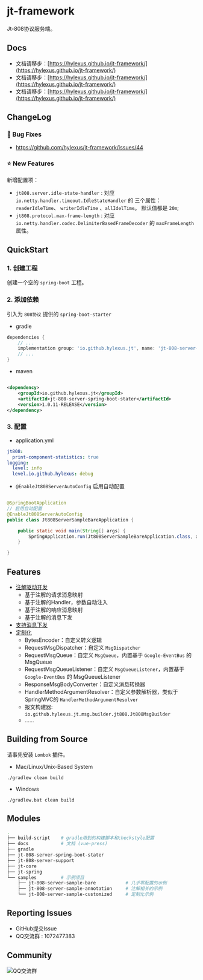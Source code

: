 # jt-framework

Jt-808协议服务端。

## Docs

- 文档请移步：[https://hylexus.github.io/jt-framework/](https://hylexus.github.io/jt-framework/)
- 文档请移步：[https://hylexus.github.io/jt-framework/](https://hylexus.github.io/jt-framework/)
- 文档请移步：[https://hylexus.github.io/jt-framework/](https://hylexus.github.io/jt-framework/)

## ChangeLog

### 🐞 Bug Fixes

- https://github.com/hylexus/jt-framework/issues/44

### ⭐ New Features

新增配置项：

- `jt808.server.idle-state-handler` : 对应 `io.netty.handler.timeout.IdleStateHandler` 的 三个属性：`readerIdleTime`、 `writerIdleTime` 、`allIdelTime`。 默认值都是 `20m`;
- `jt808.protocol.max-frame-length` : 对应 `io.netty.handler.codec.DelimiterBasedFrameDecoder` 的 `maxFrameLength` 属性。

## QuickStart

### 1. 创建工程

创建一个空的 `spring-boot` 工程。

### 2. 添加依赖

引入为 `808协议` 提供的 `spring-boot-starter`

- gradle

```groovy
dependencies {
    // ...
    implementation group: 'io.github.hylexus.jt', name: 'jt-808-server-spring-boot-stater', version: "1.0.11-RELEASE"
    // ...
}
```

- maven

```xml

<dependency>
    <groupId>io.github.hylexus.jt</groupId>
    <artifactId>jt-808-server-spring-boot-stater</artifactId>
    <version>1.0.11-RELEASE</version>
</dependency>
```

### 3. 配置

- application.yml

```yaml
jt808:
  print-component-statistics: true
logging:
  level: info
  level.io.github.hylexus: debug
```

- `@EnableJt808ServerAutoConfig` 启用自动配置

```java

@SpringBootApplication
// 启用自动配置
@EnableJt808ServerAutoConfig
public class Jt808ServerSampleBareApplication {

    public static void main(String[] args) {
        SpringApplication.run(Jt808ServerSampleBareApplication.class, args);
    }

}
```

## Features

- [注解驱动开发](https://hylexus.github.io/jt-framework/jt-808/guide/annotation-based-dev/)
    - 基于注解的请求消息映射
    - 基于注解的Handler，参数自动注入
    - 基于注解的响应消息映射
    - 基于注解的消息下发
- [支持消息下发](https://hylexus.github.io/jt-framework/jt-808/guide/annotation-based-dev/msg-push.html)
- [定制化](https://hylexus.github.io/jt-framework/jt-808/guide/customization/)
    - BytesEncoder：自定义转义逻辑
    - RequestMsgDispatcher：自定义 `MsgDispatcher`
    - RequestMsgQueue：自定义 `MsgQueue`，内置基于 `Google-EventBus` 的 MsgQueue
    - RequestMsgQueueListener：自定义 `MsgQueueListener`，内置基于 `Google-EventBus` 的 MsgQueueListener
    - ResponseMsgBodyConverter：自定义消息转换器
    - HandlerMethodArgumentResolver：自定义参数解析器，类似于SpringMVC的 `HandlerMethodArgumentResolver`
    - 报文构建器: `io.github.hylexus.jt.msg.builder.jt808.Jt808MsgBuilder`
    - ……

## Building from Source

请事先安装 `Lombok` 插件。

- Mac/Linux/Unix-Based System

```shell script
./gradlew clean build
```

- Windows

```shell script
./gradlew.bat clean build
```

## Modules

```sh
.
├── build-script    # gradle用到的构建脚本和checkstyle配置
├── docs            # 文档 (vue-press)
├── gradle
├── jt-808-server-spring-boot-stater
├── jt-808-server-support
├── jt-core
├── jt-spring
└── samples         # 示例项目
    ├── jt-808-server-sample-bare           # 几乎零配置的示例
    ├── jt-808-server-sample-annotation     # 注解相关的示例
    └── jt-808-server-sample-customized     # 定制化示例
```

## Reporting Issues

- GitHub提交Issue
- QQ交流群 : 1072477383

## Community

![QQ交流群](https://hylexus.github.io/jt-framework/img/QQ-Group.jpeg)